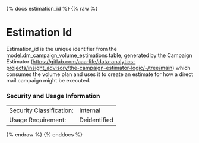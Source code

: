 {% docs estimation_id %}
{% raw %}

<a name="estimation_id"></a>
# Estimation Id

Estimation_id is the unique identifier from the model.dm_campaign_volume_estimations table, generated by the Campaign Estimator (https://gitlab.com/aaa-life/data-analytics-projects/insight_advisory/the-campaign-estimator-logic/-/tree/main) which consumes the volume plan and uses it to create an estimate for how a direct mail campaign might be executed.

### Security and Usage Information
|     |     |  
| --- | --- |
| Security Classification: | Internal |
| Usage Requirement:       | Deidentified |

{% endraw %}
{% enddocs %}